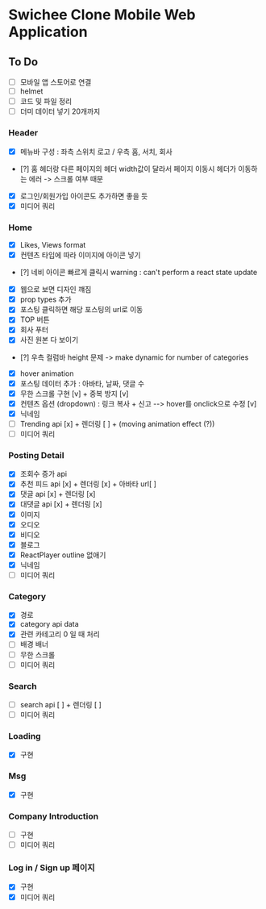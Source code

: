 # Swichee Clone Mobile Web Application

## To Do

- [ ] 모바일 앱 스토어로 연결
- [ ] helmet
- [ ] 코드 및 파일 정리
- [ ] 더미 데이터 넣기 20개까지

### Header

- [x] 메뉴바 구성 : 좌측 스위치 로고 / 우측 홈, 서치, 회사
- [?] 홈 헤더랑 다른 페이지의 헤더 width값이 달라서 페이지 이동시 헤더가 이동하는 에러 -> 스크롤 여부 때문
- [x] 로그인/회원가입 아이콘도 추가하면 좋을 듯
- [x] 미디어 쿼리

### Home

- [x] Likes, Views format
- [x] 컨텐츠 타입에 따라 이미지에 아이콘 넣기
- [?] 네비 아이콘 빠르게 클릭시 warning : can't perform a react state update
- [x] 웹으로 보면 디자인 꺠짐
- [x] prop types 추가
- [x] 포스팅 클릭하면 해당 포스팅의 url로 이동
- [x] TOP 버튼
- [x] 회사 푸터
- [x] 사진 원본 다 보이기
- [?] 우측 컬럼바 height 문제 -> make dynamic for number of categories
- [x] hover animation
- [x] 포스팅 데이터 추가 : 아바타, 날짜, 댓글 수
- [x] 무한 스크롤 구현 [v] + 중복 방지 [v]
- [x] 컨텐츠 옵션 (dropdown) : 링크 복사 + 신고 --> hover를 onclick으로 수정 [v]
- [x] 닉네임
- [ ] Trending api [x] + 렌더링 [ ] + (moving animation effect (?))
- [ ] 미디어 쿼리

### Posting Detail

- [x] 조회수 증가 api
- [x] 추천 피드 api [x] + 렌더링 [x] + 아바타 url[ ]
- [x] 댓글 api [x] + 렌더링 [x]
- [x] 대댓글 api [x] + 렌더링 [x]
- [x] 이미지
- [x] 오디오
- [x] 비디오
- [x] 블로그
- [x] ReactPlayer outline 없애기
- [x] 닉네임
- [ ] 미디어 쿼리

### Category

- [x] 경로
- [x] category api data
- [x] 관련 카테고리 0 일 때 처리
- [ ] 배경 배너
- [ ] 무한 스크롤
- [ ] 미디어 쿼리

### Search

- [ ] search api [ ] + 렌더링 [ ]
- [ ] 미디어 쿼리

### Loading

- [x] 구현

### Msg

- [x] 구현

### Company Introduction

- [ ] 구현
- [ ] 미디어 쿼리

### Log in / Sign up 페이지

- [x] 구현
- [x] 미디어 쿼리
